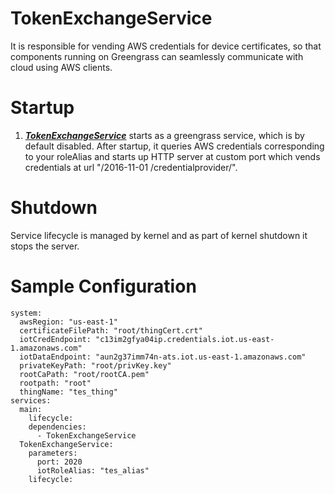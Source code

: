 # TokenExchangeService
It is responsible for vending AWS credentials for device certificates, so that components running
on Greengrass can seamlessly communicate with cloud using AWS clients.

# Startup
1. [***TokenExchangeService***](/src/main/java/com/aws/greengrass/tes/TokenExchangeService.java) starts as a
greengrass service, which is by default disabled. After startup, it queries AWS credentials corresponding to
your roleAlias and starts up HTTP server at custom port which vends credentials at url "/2016-11-01
/credentialprovider/".

# Shutdown
Service lifecycle is managed by kernel and as part of kernel shutdown it stops the server.

# Sample Configuration
```
system:
  awsRegion: "us-east-1"
  certificateFilePath: "root/thingCert.crt"
  iotCredEndpoint: "c13im2gfya04ip.credentials.iot.us-east-1.amazonaws.com"
  iotDataEndpoint: "aun2g37imm74n-ats.iot.us-east-1.amazonaws.com"
  privateKeyPath: "root/privKey.key"
  rootCaPath: "root/rootCA.pem"
  rootpath: "root"
  thingName: "tes_thing"
services:
  main:
    lifecycle:
    dependencies:
      - TokenExchangeService
  TokenExchangeService:
    parameters:
      port: 2020
      iotRoleAlias: "tes_alias"
    lifecycle:
```
